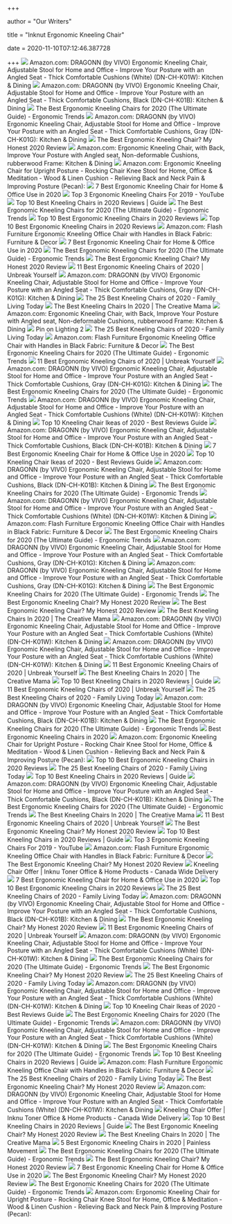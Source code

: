 +++
        
author = "Our Writers"
        
title = "Inknut Ergonomic Kneeling Chair"
        
date = 2020-11-10T07:12:46.387728
        
+++
[ ![](https://images-na.ssl-images-amazon.com/images/I/61JEdv%2BrK-L._AC_SL1000_.jpg)](https://images-na.ssl-images-amazon.com/images/I/61JEdv%2BrK-L._AC_SL1000_.jpg) Amazon.com: DRAGONN (by VIVO) Ergonomic Kneeling Chair, Adjustable Stool  for Home and Office - Improve Your Posture with an Angled Seat - Thick  Comfortable Cushions (White) (DN-CH-K01W): Kitchen & Dining
[ ![](https://images-na.ssl-images-amazon.com/images/I/71YuwSezGoL._AC_SL1500_.jpg)](https://images-na.ssl-images-amazon.com/images/I/71YuwSezGoL._AC_SL1500_.jpg) Amazon.com: DRAGONN (by VIVO) Ergonomic Kneeling Chair, Adjustable Stool  for Home and Office - Improve Your Posture with an Angled Seat - Thick  Comfortable Cushions, Black (DN-CH-K01B): Kitchen & Dining
[ ![](http://ergonomictrends.com/wp-content/uploads/2017/07/ergonomic-kneeling-chairs-reviews.png)](http://ergonomictrends.com/wp-content/uploads/2017/07/ergonomic-kneeling-chairs-reviews.png) The Best Ergonomic Kneeling Chairs for 2020 (The Ultimate Guide) - Ergonomic  Trends
[ ![](https://images-na.ssl-images-amazon.com/images/I/61S2q6Ls8ML.__AC_SY300_QL70_ML2_.jpg)](https://images-na.ssl-images-amazon.com/images/I/61S2q6Ls8ML.__AC_SY300_QL70_ML2_.jpg) Amazon.com: DRAGONN (by VIVO) Ergonomic Kneeling Chair, Adjustable Stool  for Home and Office - Improve Your Posture with an Angled Seat - Thick  Comfortable Cushions, Gray (DN-CH-K01G): Kitchen & Dining
[ ![](https://ergonomicshealth.com/wp-content/uploads/2018/05/kneeling-chair-1-1.jpg)](https://ergonomicshealth.com/wp-content/uploads/2018/05/kneeling-chair-1-1.jpg) The Best Ergonomic Kneeling Chair? My Honest 2020 Review
[ ![](https://images-na.ssl-images-amazon.com/images/I/61BJ8ePwLpL._AC_SL1235_.jpg)](https://images-na.ssl-images-amazon.com/images/I/61BJ8ePwLpL._AC_SL1235_.jpg) Amazon.com: Ergonomic Kneeling Chair, with Back, Improve Your Posture with  Angled seat, Non-deformable Cushions, rubberwood Frame: Kitchen & Dining
[ ![](https://images-na.ssl-images-amazon.com/images/I/71QL9AdqXvL._AC_SX522_.jpg)](https://images-na.ssl-images-amazon.com/images/I/71QL9AdqXvL._AC_SX522_.jpg) Amazon.com: Ergonomic Kneeling Chair for Upright Posture - Rocking Chair  Knee Stool for Home, Office & Meditation - Wood & Linen Cushion - Relieving  Back and Neck Pain & Improving Posture (Pecan):
[ ![](https://cdn.shortpixel.ai/spai/w_1019+q_lossless+ret_img+to_webp/https://ergonomicspot.com/wp-content/uploads/2018/07/Best-Ergonomic-Kneeling-Chair.jpg)](https://cdn.shortpixel.ai/spai/w_1019+q_lossless+ret_img+to_webp/https://ergonomicspot.com/wp-content/uploads/2018/07/Best-Ergonomic-Kneeling-Chair.jpg) 7 Best Ergonomic Kneeling Chair for Home & Office Use in 2020
[ ![](https://i.ytimg.com/vi/56UWDE1fDBc/mqdefault.jpg)](https://i.ytimg.com/vi/56UWDE1fDBc/mqdefault.jpg) Top 3 Ergonomic Kneeling Chairs For 2019 - YouTube
[ ![](https://www.easygetproduct.com/wp-content/uploads/2020/03/8.-Himimi-Ergonomic-Thick-Comfortable-Kneeling-Chair-300x300.jpg)](https://www.easygetproduct.com/wp-content/uploads/2020/03/8.-Himimi-Ergonomic-Thick-Comfortable-Kneeling-Chair-300x300.jpg) Top 10 Best Kneeling Chairs in 2020 Reviews | Guide
[ ![](http://ergonomictrends.com/wp-content/uploads/2018/01/kneeling-chair-open-sitting-angle.jpg)](http://ergonomictrends.com/wp-content/uploads/2018/01/kneeling-chair-open-sitting-angle.jpg) The Best Ergonomic Kneeling Chairs for 2020 (The Ultimate Guide) - Ergonomic  Trends
[ ![](https://best10choices.com/wp-content/uploads/2018/07/B073ZN7B52.jpg)](https://best10choices.com/wp-content/uploads/2018/07/B073ZN7B52.jpg) Top 10 Best Ergonomic Kneeling Chairs in 2020 Reviews
[ ![](https://best10choices.com/wp-content/uploads/2018/07/B01GF6D5T0.jpg)](https://best10choices.com/wp-content/uploads/2018/07/B01GF6D5T0.jpg) Top 10 Best Ergonomic Kneeling Chairs in 2020 Reviews
[ ![](https://images-na.ssl-images-amazon.com/images/I/91LrxPI7A6L._AC_SL1500_.jpg)](https://images-na.ssl-images-amazon.com/images/I/91LrxPI7A6L._AC_SL1500_.jpg) Amazon.com: Flash Furniture Ergonomic Kneeling Office Chair with Handles in  Black Fabric: Furniture & Decor
[ ![](https://cdn.shortpixel.ai/spai/q_lossless+ret_img+to_webp/https://m.media-amazon.com/images/I/415q0FFFlQL.jpg)](https://cdn.shortpixel.ai/spai/q_lossless+ret_img+to_webp/https://m.media-amazon.com/images/I/415q0FFFlQL.jpg) 7 Best Ergonomic Kneeling Chair for Home & Office Use in 2020
[ ![](http://ergonomictrends.com/wp-content/uploads/2018/01/sleek-form-amsterdam-rocking-kneeling-chair-review.jpg)](http://ergonomictrends.com/wp-content/uploads/2018/01/sleek-form-amsterdam-rocking-kneeling-chair-review.jpg) The Best Ergonomic Kneeling Chairs for 2020 (The Ultimate Guide) - Ergonomic  Trends
[ ![](https://m.media-amazon.com/images/I/41kHigOjv6L.jpg)](https://m.media-amazon.com/images/I/41kHigOjv6L.jpg) The Best Ergonomic Kneeling Chair? My Honest 2020 Review
[ ![](https://unbreakyourself.com/wp-content/uploads/2020/02/Best-Ergonomic-Kneeling-Chairs.png)](https://unbreakyourself.com/wp-content/uploads/2020/02/Best-Ergonomic-Kneeling-Chairs.png) 11 Best Ergonomic Kneeling Chairs of 2020 | Unbreak Yourself
[ ![](https://images-na.ssl-images-amazon.com/images/I/71t9eb7rigL._AC_SL1500_.jpg)](https://images-na.ssl-images-amazon.com/images/I/71t9eb7rigL._AC_SL1500_.jpg) Amazon.com: DRAGONN (by VIVO) Ergonomic Kneeling Chair, Adjustable Stool  for Home and Office - Improve Your Posture with an Angled Seat - Thick  Comfortable Cushions, Gray (DN-CH-K01G): Kitchen & Dining
[ ![](https://familylivingtoday.com/wp-content/uploads/2019/01/Homevol-Ergonomic-Kneeling-Chair.jpg?x34039)](https://familylivingtoday.com/wp-content/uploads/2019/01/Homevol-Ergonomic-Kneeling-Chair.jpg?x34039) The 25 Best Kneeling Chairs of 2020 - Family Living Today
[ ![](https://thecreativemama.com/wp-content/uploads/2019/06/KneelingChair.jpg)](https://thecreativemama.com/wp-content/uploads/2019/06/KneelingChair.jpg) The Best Kneeling Chairs In 2020 | The Creative Mama
[ ![](https://images-na.ssl-images-amazon.com/images/I/71K-GhoGdSL._AC_UL320_SR232,320_.jpg)](https://images-na.ssl-images-amazon.com/images/I/71K-GhoGdSL._AC_UL320_SR232,320_.jpg) Amazon.com: Ergonomic Kneeling Chair, with Back, Improve Your Posture with  Angled seat, Non-deformable Cushions, rubberwood Frame: Kitchen & Dining
[ ![](https://i.pinimg.com/564x/c3/cd/15/c3cd155b1d610e06b4d4a4cac30f89fa.jpg)](https://i.pinimg.com/564x/c3/cd/15/c3cd155b1d610e06b4d4a4cac30f89fa.jpg) Pin on Lighting 2
[ ![](https://m.media-amazon.com/images/I/41amPWLyuyL.jpg)](https://m.media-amazon.com/images/I/41amPWLyuyL.jpg) The 25 Best Kneeling Chairs of 2020 - Family Living Today
[ ![](https://images-na.ssl-images-amazon.com/images/I/61sblLEkjeL._AC_UL320_SR248,320_.jpg)](https://images-na.ssl-images-amazon.com/images/I/61sblLEkjeL._AC_UL320_SR248,320_.jpg) Amazon.com: Flash Furniture Ergonomic Kneeling Office Chair with Handles in  Black Fabric: Furniture & Decor
[ ![](http://ergonomictrends.com/wp-content/uploads/2017/07/DRAGONN-Ergonomic-Kneeling-Chair-review.png)](http://ergonomictrends.com/wp-content/uploads/2017/07/DRAGONN-Ergonomic-Kneeling-Chair-review.png) The Best Ergonomic Kneeling Chairs for 2020 (The Ultimate Guide) - Ergonomic  Trends
[ ![](https://m.media-amazon.com/images/I/31DaB5Luy5L.jpg)](https://m.media-amazon.com/images/I/31DaB5Luy5L.jpg) 11 Best Ergonomic Kneeling Chairs of 2020 | Unbreak Yourself
[ ![](https://images-na.ssl-images-amazon.com/images/I/81mr4oP3N-L._AC_SL1500_.jpg)](https://images-na.ssl-images-amazon.com/images/I/81mr4oP3N-L._AC_SL1500_.jpg) Amazon.com: DRAGONN (by VIVO) Ergonomic Kneeling Chair, Adjustable Stool  for Home and Office - Improve Your Posture with an Angled Seat - Thick  Comfortable Cushions, Gray (DN-CH-K01G): Kitchen & Dining
[ ![](http://www.ergonomictrends.com/wp-content/uploads/2017/07/flash-furniture-ergonomic-kneeling-chair.png)](http://www.ergonomictrends.com/wp-content/uploads/2017/07/flash-furniture-ergonomic-kneeling-chair.png) The Best Ergonomic Kneeling Chairs for 2020 (The Ultimate Guide) - Ergonomic  Trends
[ ![](https://m.media-amazon.com/images/S/aplus-media/sc/99537aea-f028-4c73-abf1-5ef8109872ba.__CR0,8,2500,1546_PT0_SX970_V1___.jpg)](https://m.media-amazon.com/images/S/aplus-media/sc/99537aea-f028-4c73-abf1-5ef8109872ba.__CR0,8,2500,1546_PT0_SX970_V1___.jpg) Amazon.com: DRAGONN (by VIVO) Ergonomic Kneeling Chair, Adjustable Stool  for Home and Office - Improve Your Posture with an Angled Seat - Thick  Comfortable Cushions (White) (DN-CH-K01W): Kitchen & Dining
[ ![](https://m.media-amazon.com/images/I/51GQSPWxByL.jpg)](https://m.media-amazon.com/images/I/51GQSPWxByL.jpg) Top 10 Kneeling Chair Ikeas of 2020 - Best Reviews Guide
[ ![](https://images-na.ssl-images-amazon.com/images/I/71d0wkbT0hL._AC_SL1500_.jpg)](https://images-na.ssl-images-amazon.com/images/I/71d0wkbT0hL._AC_SL1500_.jpg) Amazon.com: DRAGONN (by VIVO) Ergonomic Kneeling Chair, Adjustable Stool  for Home and Office - Improve Your Posture with an Angled Seat - Thick  Comfortable Cushions, Black (DN-CH-K01B): Kitchen & Dining
[ ![](https://cdn.shortpixel.ai/spai/q_lossless+ret_img+to_webp/https://m.media-amazon.com/images/I/41KaXC8snKL.jpg)](https://cdn.shortpixel.ai/spai/q_lossless+ret_img+to_webp/https://m.media-amazon.com/images/I/41KaXC8snKL.jpg) 7 Best Ergonomic Kneeling Chair for Home & Office Use in 2020
[ ![](https://m.media-amazon.com/images/I/41CtXJhu+LL.jpg)](https://m.media-amazon.com/images/I/41CtXJhu+LL.jpg) Top 10 Kneeling Chair Ikeas of 2020 - Best Reviews Guide
[ ![](https://m.media-amazon.com/images/S/aplus-media/sc/b57b54e8-4273-475e-aa22-cfd35743f2aa.__CR0,0,3000,928_PT0_SX970_V1___.jpg)](https://m.media-amazon.com/images/S/aplus-media/sc/b57b54e8-4273-475e-aa22-cfd35743f2aa.__CR0,0,3000,928_PT0_SX970_V1___.jpg) Amazon.com: DRAGONN (by VIVO) Ergonomic Kneeling Chair, Adjustable Stool  for Home and Office - Improve Your Posture with an Angled Seat - Thick  Comfortable Cushions, Black (DN-CH-K01B): Kitchen & Dining
[ ![](http://www.ergonomictrends.com/wp-content/uploads/2017/07/varier-ergonomomic-kneeling-chair.png)](http://www.ergonomictrends.com/wp-content/uploads/2017/07/varier-ergonomomic-kneeling-chair.png) The Best Ergonomic Kneeling Chairs for 2020 (The Ultimate Guide) - Ergonomic  Trends
[ ![](https://m.media-amazon.com/images/S/aplus-media/sc/5054edce-bb09-493b-9817-f57f5606a176.__CR0,0,2000,2000_PT0_SX300_V1___.jpg)](https://m.media-amazon.com/images/S/aplus-media/sc/5054edce-bb09-493b-9817-f57f5606a176.__CR0,0,2000,2000_PT0_SX300_V1___.jpg) Amazon.com: DRAGONN (by VIVO) Ergonomic Kneeling Chair, Adjustable Stool  for Home and Office - Improve Your Posture with an Angled Seat - Thick  Comfortable Cushions (White) (DN-CH-K01W): Kitchen & Dining
[ ![](https://images-na.ssl-images-amazon.com/images/I/81F4yuKZ9ML._AC_SL1500_.jpg)](https://images-na.ssl-images-amazon.com/images/I/81F4yuKZ9ML._AC_SL1500_.jpg) Amazon.com: Flash Furniture Ergonomic Kneeling Office Chair with Handles in  Black Fabric: Furniture & Decor
[ ![](http://ergonomictrends.com/wp-content/uploads/2020/04/dragonn-kneeling-chair-cushions.jpg)](http://ergonomictrends.com/wp-content/uploads/2020/04/dragonn-kneeling-chair-cushions.jpg) The Best Ergonomic Kneeling Chairs for 2020 (The Ultimate Guide) - Ergonomic  Trends
[ ![](https://m.media-amazon.com/images/S/aplus-media/sc/440dc939-8aaa-48cc-90ab-3e3b5cdc1f45.__CR0,0,2000,2000_PT0_SX300_V1___.jpg)](https://m.media-amazon.com/images/S/aplus-media/sc/440dc939-8aaa-48cc-90ab-3e3b5cdc1f45.__CR0,0,2000,2000_PT0_SX300_V1___.jpg) Amazon.com: DRAGONN (by VIVO) Ergonomic Kneeling Chair, Adjustable Stool  for Home and Office - Improve Your Posture with an Angled Seat - Thick  Comfortable Cushions, Gray (DN-CH-K01G): Kitchen & Dining
[ ![](https://m.media-amazon.com/images/S/aplus-media/sc/a5d00e43-a6a9-40ab-9675-c8411b2942b8.__CR1,0,1998,618_PT0_SX970_V1___.jpg)](https://m.media-amazon.com/images/S/aplus-media/sc/a5d00e43-a6a9-40ab-9675-c8411b2942b8.__CR1,0,1998,618_PT0_SX970_V1___.jpg) Amazon.com: DRAGONN (by VIVO) Ergonomic Kneeling Chair, Adjustable Stool  for Home and Office - Improve Your Posture with an Angled Seat - Thick  Comfortable Cushions, Gray (DN-CH-K01G): Kitchen & Dining
[ ![](http://ergonomictrends.com/wp-content/uploads/2018/01/sleek-form-Alpharetta-kneeling-chair-review.jpg)](http://ergonomictrends.com/wp-content/uploads/2018/01/sleek-form-Alpharetta-kneeling-chair-review.jpg) The Best Ergonomic Kneeling Chairs for 2020 (The Ultimate Guide) - Ergonomic  Trends
[ ![](https://ergonomicshealth.com/wp-content/uploads/2020/08/executive_chairs-300x300.png)](https://ergonomicshealth.com/wp-content/uploads/2020/08/executive_chairs-300x300.png) The Best Ergonomic Kneeling Chair? My Honest 2020 Review
[ ![](https://m.media-amazon.com/images/I/31-jfKTCqzL.jpg)](https://m.media-amazon.com/images/I/31-jfKTCqzL.jpg) The Best Ergonomic Kneeling Chair? My Honest 2020 Review
[ ![](https://thecreativemama.com/wp-content/uploads/2019/06/KhalzKneelingChair.jpg)](https://thecreativemama.com/wp-content/uploads/2019/06/KhalzKneelingChair.jpg) The Best Kneeling Chairs In 2020 | The Creative Mama
[ ![](https://m.media-amazon.com/images/S/aplus-media/sc/f4f37f95-afd4-4a4d-af6e-d0462c0a56e2.__CR0,0,2499,773_PT0_SX970_V1___.jpg)](https://m.media-amazon.com/images/S/aplus-media/sc/f4f37f95-afd4-4a4d-af6e-d0462c0a56e2.__CR0,0,2499,773_PT0_SX970_V1___.jpg) Amazon.com: DRAGONN (by VIVO) Ergonomic Kneeling Chair, Adjustable Stool  for Home and Office - Improve Your Posture with an Angled Seat - Thick  Comfortable Cushions (White) (DN-CH-K01W): Kitchen & Dining
[ ![](https://images-na.ssl-images-amazon.com/images/I/81eFlktplHL._AC_SL1500_.jpg)](https://images-na.ssl-images-amazon.com/images/I/81eFlktplHL._AC_SL1500_.jpg) Amazon.com: DRAGONN (by VIVO) Ergonomic Kneeling Chair, Adjustable Stool  for Home and Office - Improve Your Posture with an Angled Seat - Thick  Comfortable Cushions (White) (DN-CH-K01W): Kitchen & Dining
[ ![](https://m.media-amazon.com/images/I/41ZotdwGlvL.jpg)](https://m.media-amazon.com/images/I/41ZotdwGlvL.jpg) 11 Best Ergonomic Kneeling Chairs of 2020 | Unbreak Yourself
[ ![](https://thecreativemama.com/wp-content/uploads/2019/06/SleekFormErgonomicKneelingChair.jpg)](https://thecreativemama.com/wp-content/uploads/2019/06/SleekFormErgonomicKneelingChair.jpg) The Best Kneeling Chairs In 2020 | The Creative Mama
[ ![](https://www.easygetproduct.com/wp-content/uploads/2020/03/Kneeling-Posture-Chair.jpg)](https://www.easygetproduct.com/wp-content/uploads/2020/03/Kneeling-Posture-Chair.jpg) Top 10 Best Kneeling Chairs in 2020 Reviews | Guide
[ ![](https://m.media-amazon.com/images/I/41587f+NYlL.jpg)](https://m.media-amazon.com/images/I/41587f+NYlL.jpg) 11 Best Ergonomic Kneeling Chairs of 2020 | Unbreak Yourself
[ ![](https://familylivingtoday.com/wp-content/uploads/2019/01/Yescom-Ergonomic-Kneeling-Chair-Adjustable-Stool.jpg?x34039)](https://familylivingtoday.com/wp-content/uploads/2019/01/Yescom-Ergonomic-Kneeling-Chair-Adjustable-Stool.jpg?x34039) The 25 Best Kneeling Chairs of 2020 - Family Living Today
[ ![](https://m.media-amazon.com/images/I/71tqaU5lBBL._AC_UL400_.jpg)](https://m.media-amazon.com/images/I/71tqaU5lBBL._AC_UL400_.jpg) Amazon.com: DRAGONN (by VIVO) Ergonomic Kneeling Chair, Adjustable Stool  for Home and Office - Improve Your Posture with an Angled Seat - Thick  Comfortable Cushions, Black (DN-CH-K01B): Kitchen & Dining
[ ![](http://ergonomictrends.com/wp-content/uploads/2020/04/dragonn-kneeling-chair-lowest.jpg)](http://ergonomictrends.com/wp-content/uploads/2020/04/dragonn-kneeling-chair-lowest.jpg) The Best Ergonomic Kneeling Chairs for 2020 (The Ultimate Guide) - Ergonomic  Trends
[ ![](https://stevie-wonder.com/wp-content/uploads/2018/08/10-5-e1535194871734.jpg)](https://stevie-wonder.com/wp-content/uploads/2018/08/10-5-e1535194871734.jpg) Best Ergonomic Kneeling Chairs in 2020
[ ![](https://m.media-amazon.com/images/I/617dM5eZINL._AC_UL400_.jpg)](https://m.media-amazon.com/images/I/617dM5eZINL._AC_UL400_.jpg) Amazon.com: Ergonomic Kneeling Chair for Upright Posture - Rocking Chair  Knee Stool for Home, Office & Meditation - Wood & Linen Cushion - Relieving  Back and Neck Pain & Improving Posture (Pecan):
[ ![](https://best10choices.com/wp-content/uploads/2018/07/B00OMY83U4.jpg)](https://best10choices.com/wp-content/uploads/2018/07/B00OMY83U4.jpg) Top 10 Best Ergonomic Kneeling Chairs in 2020 Reviews
[ ![](https://familylivingtoday.com/wp-content/uploads/2019/01/kneeling-chair.jpg)](https://familylivingtoday.com/wp-content/uploads/2019/01/kneeling-chair.jpg) The 25 Best Kneeling Chairs of 2020 - Family Living Today
[ ![](https://www.easygetproduct.com/wp-content/uploads/2020/03/5.-Cinius-Ergonomic-Kneeling-Chair-300x300.jpg)](https://www.easygetproduct.com/wp-content/uploads/2020/03/5.-Cinius-Ergonomic-Kneeling-Chair-300x300.jpg) Top 10 Best Kneeling Chairs in 2020 Reviews | Guide
[ ![](https://m.media-amazon.com/images/S/aplus-media/sc/3ae32a6d-f3b5-4c75-b9ba-f1d61058b7d7.__CR0,0,2000,2000_PT0_SX300_V1___.jpg)](https://m.media-amazon.com/images/S/aplus-media/sc/3ae32a6d-f3b5-4c75-b9ba-f1d61058b7d7.__CR0,0,2000,2000_PT0_SX300_V1___.jpg) Amazon.com: DRAGONN (by VIVO) Ergonomic Kneeling Chair, Adjustable Stool  for Home and Office - Improve Your Posture with an Angled Seat - Thick  Comfortable Cushions, Black (DN-CH-K01B): Kitchen & Dining
[ ![](http://ergonomictrends.com/wp-content/uploads/2020/04/dragonn-kneeling-chair-highest.jpg)](http://ergonomictrends.com/wp-content/uploads/2020/04/dragonn-kneeling-chair-highest.jpg) The Best Ergonomic Kneeling Chairs for 2020 (The Ultimate Guide) - Ergonomic  Trends
[ ![](https://thecreativemama.com/wp-content/uploads/2019/06/MallBooErgonomicKneelingChair.jpg)](https://thecreativemama.com/wp-content/uploads/2019/06/MallBooErgonomicKneelingChair.jpg) The Best Kneeling Chairs In 2020 | The Creative Mama
[ ![](https://m.media-amazon.com/images/I/41xInAjw49L.jpg)](https://m.media-amazon.com/images/I/41xInAjw49L.jpg) 11 Best Ergonomic Kneeling Chairs of 2020 | Unbreak Yourself
[ ![](https://ergonomicshealth.com/wp-content/uploads/2020/08/ergonomic-stools-300x300.png)](https://ergonomicshealth.com/wp-content/uploads/2020/08/ergonomic-stools-300x300.png) The Best Ergonomic Kneeling Chair? My Honest 2020 Review
[ ![](https://m.media-amazon.com/images/I/416q-flWNqL._SL160_.jpg)](https://m.media-amazon.com/images/I/416q-flWNqL._SL160_.jpg) Top 10 Best Kneeling Chairs in 2020 Reviews | Guide
[ ![](https://i.ytimg.com/vi/ueDDt9a3Zmk/maxresdefault.jpg)](https://i.ytimg.com/vi/ueDDt9a3Zmk/maxresdefault.jpg) Top 3 Ergonomic Kneeling Chairs For 2019 - YouTube
[ ![](https://m.media-amazon.com/images/I/51cqPcXmZPL._AC_UL400_.jpg)](https://m.media-amazon.com/images/I/51cqPcXmZPL._AC_UL400_.jpg) Amazon.com: Flash Furniture Ergonomic Kneeling Office Chair with Handles in  Black Fabric: Furniture & Decor
[ ![](https://m.media-amazon.com/images/I/31rclWC936L.jpg)](https://m.media-amazon.com/images/I/31rclWC936L.jpg) The Best Ergonomic Kneeling Chair? My Honest 2020 Review
[ ![](https://www.inknu.com/web/image/505296/black%20ergonomic%20kneeling%20chair.jpg)](https://www.inknu.com/web/image/505296/black%20ergonomic%20kneeling%20chair.jpg) Kneeling Chair Offer | Inknu Toner Office & Home Products - Canada Wide  Delivery
[ ![](https://cdn.shortpixel.ai/spai/q_lossless+ret_img+to_webp/https://m.media-amazon.com/images/I/4158-wn5tnL.jpg)](https://cdn.shortpixel.ai/spai/q_lossless+ret_img+to_webp/https://m.media-amazon.com/images/I/4158-wn5tnL.jpg) 7 Best Ergonomic Kneeling Chair for Home & Office Use in 2020
[ ![](https://best10choices.com/wp-content/uploads/2018/07/B075831DHD.jpg)](https://best10choices.com/wp-content/uploads/2018/07/B075831DHD.jpg) Top 10 Best Ergonomic Kneeling Chairs in 2020 Reviews
[ ![](https://m.media-amazon.com/images/I/316Gqnsa2SL.jpg)](https://m.media-amazon.com/images/I/316Gqnsa2SL.jpg) The 25 Best Kneeling Chairs of 2020 - Family Living Today
[ ![](https://images-na.ssl-images-amazon.com/images/I/61UZ4zofobL._AC_UL160_SR160,160_.jpg)](https://images-na.ssl-images-amazon.com/images/I/61UZ4zofobL._AC_UL160_SR160,160_.jpg) Amazon.com: DRAGONN (by VIVO) Ergonomic Kneeling Chair, Adjustable Stool  for Home and Office - Improve Your Posture with an Angled Seat - Thick  Comfortable Cushions, Black (DN-CH-K01B): Kitchen & Dining
[ ![](https://ergonomicshealth.com/wp-content/uploads/2020/08/kneeling_chairs-300x300.png)](https://ergonomicshealth.com/wp-content/uploads/2020/08/kneeling_chairs-300x300.png) The Best Ergonomic Kneeling Chair? My Honest 2020 Review
[ ![](https://images-na.ssl-images-amazon.com/images/I/41WzYKZtsbL.jpg)](https://images-na.ssl-images-amazon.com/images/I/41WzYKZtsbL.jpg) 11 Best Ergonomic Kneeling Chairs of 2020 | Unbreak Yourself
[ ![](https://m.media-amazon.com/images/I/71heZH3K42L.jpg_SR247,139__BG0,0,0_.jpg)](https://m.media-amazon.com/images/I/71heZH3K42L.jpg_SR247,139__BG0,0,0_.jpg) Amazon.com: DRAGONN (by VIVO) Ergonomic Kneeling Chair, Adjustable Stool  for Home and Office - Improve Your Posture with an Angled Seat - Thick  Comfortable Cushions (White) (DN-CH-K01W): Kitchen & Dining
[ ![](https://i.ytimg.com/vi/TgQ_DxU06ts/hqdefault.jpg)](https://i.ytimg.com/vi/TgQ_DxU06ts/hqdefault.jpg) The Best Ergonomic Kneeling Chairs for 2020 (The Ultimate Guide) - Ergonomic  Trends
[ ![](https://m.media-amazon.com/images/I/41LPRoc+e7L.jpg)](https://m.media-amazon.com/images/I/41LPRoc+e7L.jpg) The Best Ergonomic Kneeling Chair? My Honest 2020 Review
[ ![](https://familylivingtoday.com/wp-content/uploads/2019/01/Fedmax-Kneeling-Chair-with-Orthopedic-Back-Pain-Seat.jpg?x34039)](https://familylivingtoday.com/wp-content/uploads/2019/01/Fedmax-Kneeling-Chair-with-Orthopedic-Back-Pain-Seat.jpg?x34039) The 25 Best Kneeling Chairs of 2020 - Family Living Today
[ ![](https://m.media-amazon.com/images/S/aplus-media/sc/90b3adfc-a45a-4209-a32d-4ced6f03a128.__CR0,0,2000,2000_PT0_SX300_V1___.jpg)](https://m.media-amazon.com/images/S/aplus-media/sc/90b3adfc-a45a-4209-a32d-4ced6f03a128.__CR0,0,2000,2000_PT0_SX300_V1___.jpg) Amazon.com: DRAGONN (by VIVO) Ergonomic Kneeling Chair, Adjustable Stool  for Home and Office - Improve Your Posture with an Angled Seat - Thick  Comfortable Cushions (White) (DN-CH-K01W): Kitchen & Dining
[ ![](https://m.media-amazon.com/images/I/41oRt3XJLqL.jpg)](https://m.media-amazon.com/images/I/41oRt3XJLqL.jpg) Top 10 Kneeling Chair Ikeas of 2020 - Best Reviews Guide
[ ![](https://i.ytimg.com/vi/2peddsVk5tk/hqdefault.jpg)](https://i.ytimg.com/vi/2peddsVk5tk/hqdefault.jpg) The Best Ergonomic Kneeling Chairs for 2020 (The Ultimate Guide) - Ergonomic  Trends
[ ![](https://images-na.ssl-images-amazon.com/images/I/61DwkE8EGmL._AC_UL160_SR160,160_.jpg)](https://images-na.ssl-images-amazon.com/images/I/61DwkE8EGmL._AC_UL160_SR160,160_.jpg) Amazon.com: DRAGONN (by VIVO) Ergonomic Kneeling Chair, Adjustable Stool  for Home and Office - Improve Your Posture with an Angled Seat - Thick  Comfortable Cushions (White) (DN-CH-K01W): Kitchen & Dining
[ ![](http://ergonomictrends.com/wp-content/uploads/2020/04/dragonn-kneeling-chair-side-view.jpg)](http://ergonomictrends.com/wp-content/uploads/2020/04/dragonn-kneeling-chair-side-view.jpg) The Best Ergonomic Kneeling Chairs for 2020 (The Ultimate Guide) - Ergonomic  Trends
[ ![](https://www.easygetproduct.com/wp-content/uploads/2020/03/3.-Boss-Office-Products-Ergonomic-Kneeling-Chair-300x300.jpg)](https://www.easygetproduct.com/wp-content/uploads/2020/03/3.-Boss-Office-Products-Ergonomic-Kneeling-Chair-300x300.jpg) Top 10 Best Kneeling Chairs in 2020 Reviews | Guide
[ ![](https://m.media-amazon.com/images/I/71iQPAOXVPL._AC_UL400_.jpg)](https://m.media-amazon.com/images/I/71iQPAOXVPL._AC_UL400_.jpg) Amazon.com: Flash Furniture Ergonomic Kneeling Office Chair with Handles in  Black Fabric: Furniture & Decor
[ ![](https://familylivingtoday.com/wp-content/uploads/2019/01/Mobile-Kneeling-Posture-Chair-Wooden-Ergonomic-Kneeling-Chair.jpg?x34039)](https://familylivingtoday.com/wp-content/uploads/2019/01/Mobile-Kneeling-Posture-Chair-Wooden-Ergonomic-Kneeling-Chair.jpg?x34039) The 25 Best Kneeling Chairs of 2020 - Family Living Today
[ ![](https://m.media-amazon.com/images/I/41EWAN9xJAL.jpg)](https://m.media-amazon.com/images/I/41EWAN9xJAL.jpg) The Best Ergonomic Kneeling Chair? My Honest 2020 Review
[ ![](https://images-na.ssl-images-amazon.com/images/I/51%2B3cs0jifL._AC_SL1049_.jpg)](https://images-na.ssl-images-amazon.com/images/I/51%2B3cs0jifL._AC_SL1049_.jpg) Amazon.com: DRAGONN (by VIVO) Ergonomic Kneeling Chair, Adjustable Stool  for Home and Office - Improve Your Posture with an Angled Seat - Thick  Comfortable Cushions (White) (DN-CH-K01W): Kitchen & Dining
[ ![](https://www.inknu.com/web/image/505169/kneelingimg.JPG)](https://www.inknu.com/web/image/505169/kneelingimg.JPG) Kneeling Chair Offer | Inknu Toner Office & Home Products - Canada Wide  Delivery
[ ![](https://www.easygetproduct.com/wp-content/uploads/2020/03/7.-Fedmax-Kneeling-Chair-with-Orthopedic-Faux-Leather-300x300.jpg)](https://www.easygetproduct.com/wp-content/uploads/2020/03/7.-Fedmax-Kneeling-Chair-with-Orthopedic-Faux-Leather-300x300.jpg) Top 10 Best Kneeling Chairs in 2020 Reviews | Guide
[ ![](https://m.media-amazon.com/images/I/41E9xNXGGTL.jpg)](https://m.media-amazon.com/images/I/41E9xNXGGTL.jpg) The Best Ergonomic Kneeling Chair? My Honest 2020 Review
[ ![](https://i.ytimg.com/vi/UGaa1etMtR4/maxresdefault.jpg)](https://i.ytimg.com/vi/UGaa1etMtR4/maxresdefault.jpg) The Best Kneeling Chairs In 2020 | The Creative Mama
[ ![](https://www.painlessmovement.com/wp-content/uploads/2018/10/sleekform-kneeling-chair.jpg)](https://www.painlessmovement.com/wp-content/uploads/2018/10/sleekform-kneeling-chair.jpg) 5 Best Ergonomic Kneeling Chairs in 2020 | Painless Movement
[ ![](http://ergonomictrends.com/wp-content/uploads/2019/03/sloped-chair-220x300.jpg)](http://ergonomictrends.com/wp-content/uploads/2019/03/sloped-chair-220x300.jpg) The Best Ergonomic Kneeling Chairs for 2020 (The Ultimate Guide) - Ergonomic  Trends
[ ![](https://ergonomicshealth.com/wp-content/uploads/2020/11/chair-range_banner-294x273.jpg)](https://ergonomicshealth.com/wp-content/uploads/2020/11/chair-range_banner-294x273.jpg) The Best Ergonomic Kneeling Chair? My Honest 2020 Review
[ ![](https://cdn.shortpixel.ai/spai/q_lossless+ret_img+to_webp/https://m.media-amazon.com/images/I/315yo6m7I2L.jpg)](https://cdn.shortpixel.ai/spai/q_lossless+ret_img+to_webp/https://m.media-amazon.com/images/I/315yo6m7I2L.jpg) 7 Best Ergonomic Kneeling Chair for Home & Office Use in 2020
[ ![](https://m.media-amazon.com/images/I/41l4sr0jc9L.jpg)](https://m.media-amazon.com/images/I/41l4sr0jc9L.jpg) The Best Ergonomic Kneeling Chair? My Honest 2020 Review
[ ![](http://ergonomictrends.com/wp-content/uploads/2020/04/dragonn-kneeling-chair-fully-extended.jpg)](http://ergonomictrends.com/wp-content/uploads/2020/04/dragonn-kneeling-chair-fully-extended.jpg) The Best Ergonomic Kneeling Chairs for 2020 (The Ultimate Guide) - Ergonomic  Trends
[ ![](https://m.media-amazon.com/images/I/71sOWS+jkVL._AC_UL400_.jpg)](https://m.media-amazon.com/images/I/71sOWS+jkVL._AC_UL400_.jpg) Amazon.com: Ergonomic Kneeling Chair for Upright Posture - Rocking Chair  Knee Stool for Home, Office & Meditation - Wood & Linen Cushion - Relieving  Back and Neck Pain & Improving Posture (Pecan):
